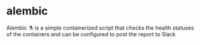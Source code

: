 # alembic
Alembic :alembic: is a simple containerized script that checks the health statuses of the containers and can be configured to post the report to Slack
